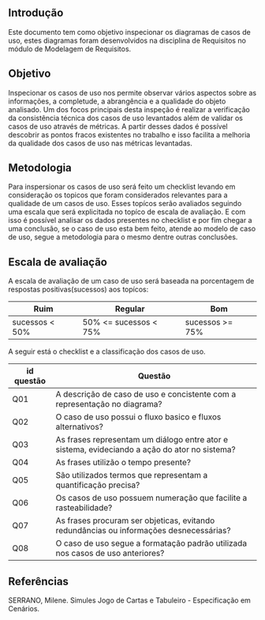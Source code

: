 ## Introdução

Este documento tem como objetivo inspecionar os diagramas de casos de uso, estes diagramas foram desenvolvidos na disciplina de Requisitos no módulo de Modelagem de Requisitos.

## Objetivo

Inspecionar os casos de uso nos permite observar vários aspectos sobre as informações, a completude, a abrangência e a qualidade do objeto analisado. Um dos focos principais desta inspeção é realizar a verificação da consistência técnica dos casos de uso levantados além de validar os casos de uso através de métricas. A partir desses dados é possível descobrir as pontos fracos existentes no trabalho e isso facilita a melhoria da qualidade dos casos de uso nas métricas levantadas.

## Metodologia

Para inspersionar os casos de uso será feito um checklist levando em consideração os topicos que foram considerados relevantes para a qualidade de um casos de uso. Esses topícos serão avaliados seguindo uma escala que será explicitada no topíco de escala de avaliação. E com isso é possível analisar os dados presentes no checklist e por fim chegar a uma conclusão, se o caso de uso esta bem feito, atende ao modelo de caso de uso, segue a metodologia para o mesmo dentre outras conclusões.

## Escala de avaliação

A escala de avaliação de um caso de uso será baseada na porcentagem de respostas positivas(sucessos) aos topícos:

|Ruim|Regular|Bom|
|--|--|--|
|sucessos < 50%| 50% <= sucessos < 75%| sucessos >= 75%|

A seguir está o checklist e a classificação dos casos de uso.

|id questão|Questão|
|--|--|
|Q01|A descrição de caso de uso e concistente com a representação no diagrama?|
|Q02|O caso de uso possui o fluxo basico e fluxos alternativos?|
|Q03|As frases representam um diálogo entre ator e sistema, evideciando a ação do ator no sistema?|
|Q04|As frases utilizão o tempo presente?|
|Q05|São utilizados termos que representam a quantificação precisa?|
|Q06|Os casos de uso possuem numeração que facilite a rasteabilidade?|
|Q07|As frases procuram ser objeticas, evitando redundâncias ou informações desnecessárias?|
|Q08|O caso de uso segue a formatação padrão utilizada nos casos de uso anteriores?|






## Referências

SERRANO, Milene. Simules Jogo de Cartas e Tabuleiro - Especificação em Cenários.
